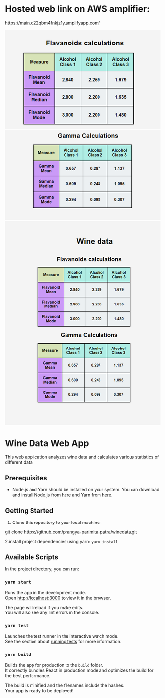 # Hosted web link on AWS amplifier:
https://main.d22qbm4fnkjz1y.amplifyapp.com/

![Alt text](image.png) 
![Alt text](image-1.png)
![Alt text](image-2.png)

# Wine Data Web App

This web application analyzes wine data and calculates various statistics of different data
## Prerequisites
- Node.js and Yarn should be installed on your system. You can download and install Node.js from [here](https://nodejs.org/) and Yarn from [here](https://classic.yarnpkg.com/).

## Getting Started
1. Clone this repository to your local machine:

git clone https://github.com/prangya-parimita-patra/winedata.git

2.install project dependencies using yarn:
    `yarn install`


## Available Scripts

In the project directory, you can run:

### `yarn start`

Runs the app in the development mode.\
Open [http://localhost:3000](http://localhost:3000) to view it in the browser.

The page will reload if you make edits.\
You will also see any lint errors in the console.

### `yarn test`

Launches the test runner in the interactive watch mode.\
See the section about [running tests](https://facebook.github.io/create-react-app/docs/running-tests) for more information.

### `yarn build`

Builds the app for production to the `build` folder.\
It correctly bundles React in production mode and optimizes the build for the best performance.

The build is minified and the filenames include the hashes.\
Your app is ready to be deployed!

